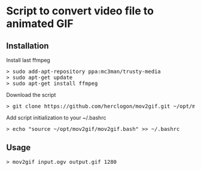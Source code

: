 # Script to convert video file to animated GIF

## Installation 

Install last ffmpeg
<pre>
> sudo add-apt-repository ppa:mc3man/trusty-media
> sudo apt-get update
> sudo apt-get install ffmpeg
</pre>

Download the script
<pre>
> git clone https://github.com/herclogon/mov2gif.git ~/opt/mov2gif
</pre>

Add script initialization to your ~/.bashrc
<pre>
> echo "source ~/opt/mov2gif/mov2gif.bash" >> ~/.bashrc
</pre>

## Usage

<pre>
> mov2gif input.ogv output.gif 1280
</pre>
